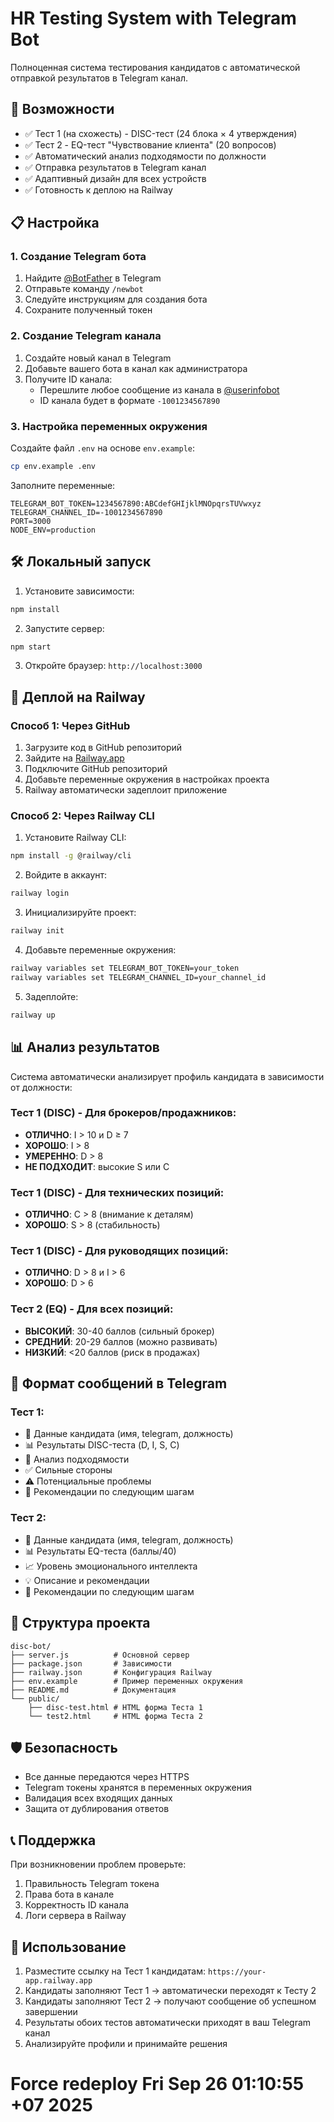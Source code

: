 # HR Testing System with Telegram Bot

Полноценная система тестирования кандидатов с автоматической отправкой результатов в Telegram канал.

## 🚀 Возможности

- ✅ Тест 1 (на схожесть) - DISC-тест (24 блока × 4 утверждения)
- ✅ Тест 2 - EQ-тест "Чувствование клиента" (20 вопросов)
- ✅ Автоматический анализ подходямости по должности
- ✅ Отправка результатов в Telegram канал
- ✅ Адаптивный дизайн для всех устройств
- ✅ Готовность к деплою на Railway

## 📋 Настройка

### 1. Создание Telegram бота

1. Найдите [@BotFather](https://t.me/botfather) в Telegram
2. Отправьте команду `/newbot`
3. Следуйте инструкциям для создания бота
4. Сохраните полученный токен

### 2. Создание Telegram канала

1. Создайте новый канал в Telegram
2. Добавьте вашего бота в канал как администратора
3. Получите ID канала:
   - Перешлите любое сообщение из канала в [@userinfobot](https://t.me/userinfobot)
   - ID канала будет в формате `-1001234567890`

### 3. Настройка переменных окружения

Создайте файл `.env` на основе `env.example`:

```bash
cp env.example .env
```

Заполните переменные:

```env
TELEGRAM_BOT_TOKEN=1234567890:ABCdefGHIjklMNOpqrsTUVwxyz
TELEGRAM_CHANNEL_ID=-1001234567890
PORT=3000
NODE_ENV=production
```

## 🛠 Локальный запуск

1. Установите зависимости:
```bash
npm install
```

2. Запустите сервер:
```bash
npm start
```

3. Откройте браузер: `http://localhost:3000`

## 🚀 Деплой на Railway

### Способ 1: Через GitHub

1. Загрузите код в GitHub репозиторий
2. Зайдите на [Railway.app](https://railway.app)
3. Подключите GitHub репозиторий
4. Добавьте переменные окружения в настройках проекта
5. Railway автоматически задеплоит приложение

### Способ 2: Через Railway CLI

1. Установите Railway CLI:
```bash
npm install -g @railway/cli
```

2. Войдите в аккаунт:
```bash
railway login
```

3. Инициализируйте проект:
```bash
railway init
```

4. Добавьте переменные окружения:
```bash
railway variables set TELEGRAM_BOT_TOKEN=your_token
railway variables set TELEGRAM_CHANNEL_ID=your_channel_id
```

5. Задеплойте:
```bash
railway up
```

## 📊 Анализ результатов

Система автоматически анализирует профиль кандидата в зависимости от должности:

### Тест 1 (DISC) - Для брокеров/продажников:
- **ОТЛИЧНО**: I > 10 и D ≥ 7
- **ХОРОШО**: I > 8
- **УМЕРЕННО**: D > 8
- **НЕ ПОДХОДИТ**: высокие S или C

### Тест 1 (DISC) - Для технических позиций:
- **ОТЛИЧНО**: C > 8 (внимание к деталям)
- **ХОРОШО**: S > 8 (стабильность)

### Тест 1 (DISC) - Для руководящих позиций:
- **ОТЛИЧНО**: D > 8 и I > 6
- **ХОРОШО**: D > 6

### Тест 2 (EQ) - Для всех позиций:
- **ВЫСОКИЙ**: 30-40 баллов (сильный брокер)
- **СРЕДНИЙ**: 20-29 баллов (можно развивать)
- **НИЗКИЙ**: <20 баллов (риск в продажах)

## 📱 Формат сообщений в Telegram

### Тест 1:
- 👤 Данные кандидата (имя, telegram, должность)
- 📊 Результаты DISC-теста (D, I, S, C)
- 🎯 Анализ подходямости
- ✅ Сильные стороны
- ⚠️ Потенциальные проблемы
- 🔗 Рекомендации по следующим шагам

### Тест 2:
- 👤 Данные кандидата (имя, telegram, должность)
- 📊 Результаты EQ-теста (баллы/40)
- 📈 Уровень эмоционального интеллекта
- 💡 Описание и рекомендации
- 🔗 Рекомендации по следующим шагам

## 🔧 Структура проекта

```
disc-bot/
├── server.js          # Основной сервер
├── package.json       # Зависимости
├── railway.json       # Конфигурация Railway
├── env.example        # Пример переменных окружения
├── README.md          # Документация
└── public/
    ├── disc-test.html # HTML форма Теста 1
    └── test2.html     # HTML форма Теста 2
```

## 🛡 Безопасность

- Все данные передаются через HTTPS
- Telegram токены хранятся в переменных окружения
- Валидация всех входящих данных
- Защита от дублирования ответов

## 📞 Поддержка

При возникновении проблем проверьте:
1. Правильность Telegram токена
2. Права бота в канале
3. Корректность ID канала
4. Логи сервера в Railway

## 🎯 Использование

1. Разместите ссылку на Тест 1 кандидатам: `https://your-app.railway.app`
2. Кандидаты заполняют Тест 1 → автоматически переходят к Тесту 2
3. Кандидаты заполняют Тест 2 → получают сообщение об успешном завершении
4. Результаты обоих тестов автоматически приходят в ваш Telegram канал
5. Анализируйте профили и принимайте решения
# Force redeploy Fri Sep 26 01:10:55 +07 2025
